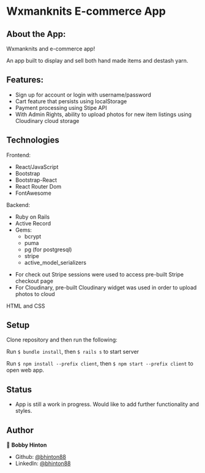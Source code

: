 # Wxmanknits E-commerce App

## About the App:

Wxmanknits and e-commerce app!

An app built to display and sell both hand made items and destash yarn.

## Features:
- Sign up for account or login with username/password
- Cart feature that persists using localStorage
- Payment processing using Stipe API
- With Admin Rights, ability to upload photos for new item listings using Cloudinary cloud storage

## Technologies

Frontend:
  - React/JavaScript
  - Bootstrap
  - Bootstrap-React
  - React Router Dom
  - FontAwesome

Backend:
  - Ruby on Rails
  - Active Record
  - Gems:
    - bcrypt
    - puma
    - pg (for postgresql)
    - stripe
    - active_model_serializers

* For check out Stripe sessions were used to access pre-built Stripe checkout page
* For Cloudinary, pre-built Cloudinary widget was used in order to upload photos to cloud 

HTML and CSS

## Setup
Clone repository and then run the following:

Run `$ bundle install`, then `$ rails s` to start server

Run `$ npm install --prefix client`, then `$ npm start --prefix client` to open web app.

## Status

- App is still a work in progress. Would like to add further functionality and styles. 


## Author

👤 **Bobby Hinton**

* Github: [@bhinton88](https://github.com/bhinton88)
* LinkedIn: [@bhinton88](https://linkedin.com/in/bhinton88)
